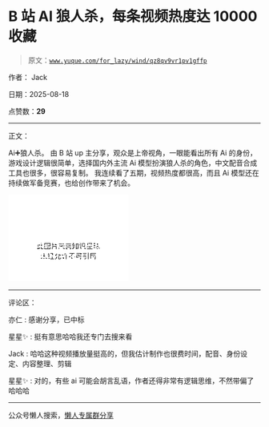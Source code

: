 # B 站 AI 狼人杀，每条视频热度达 10000 收藏

> 原文：[`www.yuque.com/for_lazy/wind/qz8qv9vr1pv1gffp`](https://www.yuque.com/for_lazy/wind/qz8qv9vr1pv1gffp)

作者： Jack

日期：2025-08-18

点赞数：**29**

* * *

正文：

Ai➕狼人杀。
由 B 站 up 主分享，观众是上帝视角，一眼能看出所有 Ai 的身份，游戏设计逻辑很简单，选择国内外主流 Ai 模型扮演狼人杀的角色，中文配音合成工具也很多，很容易复制。
我连续看了五期，视频热度都很高，而且 Ai 模型还在持续做军备竞赛，也给创作带来了机会。

![](img/b181758d5292c7dc0451621618afec8c.png "None")

* * *

评论区：

亦仁 : 感谢分享，已中标

星星✨ : 挺有意思哈哈我还专门去搜来看

Jack : 哈哈这种视频播放量挺高的，但我估计制作也很费时间，配音、身份设定、内容整理、剪辑

星星✨ : 对的，有些 ai 可能会胡言乱语，作者还得非常有逻辑思维，不然带偏了哈哈哈

* * *

公众号懒人搜索，[懒人专属群分享](https://lazybook.fun/#/blog/group)